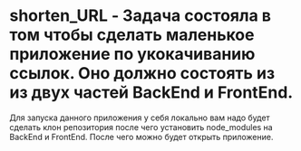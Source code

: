 # shorten_URL - Задача состояла в том чтобы сделать маленькое приложение по укокачиванию ссылок. Оно должно состоять из из двух частей BackEnd и FrontEnd.
Для запуска данного приложения у себя локально вам надо будет сделать клон репозитория после чего установить node_modules на BackEnd и FrontEnd.
После чего можно будет открыть приложение.
